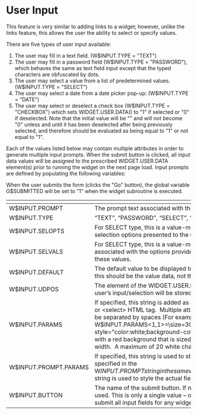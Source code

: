 # User Input

<PageHeader />

This feature is very similar to adding links to a widget; however, unlike the links feature, this allows the user the ability to select or specify values.

There are five types of user input available:

1. The user may fill in a text field. (W$INPUT.TYPE = "TEXT")
2. The user may fill in a password field (W$INPUT.TYPE = "PASSWORD"), which behaves the same as text field input except that the typed characters are obfuscated by dots.
3. The user may select a value from a list of predetermined values. (W$INPUT.TYPE = "SELECT")
4. The user may select a date from a date picker pop-up: (W$INPUT.TYPE = “DATE”)
5. The user may select or deselect a check box (W$INPUT.TYPE = "CHECKBOX") which sets WIDGET.USER.DATA() to "1" if selected or "0" if deselected. Note that the initial value will be "" and will not become "0" unless and until it has been deselected after being previously selected, and therefore should be evaluated as being equal to "1" or not equal to "1".


Each of the values listed below may contain multiple attributes in order to generate multiple input prompts. When the submit button is clicked, all input data values will be assigned to the prescribed WIDGET.USER.DATA element(s) prior to running the widget on the next page load. Input prompts are defined by populating the following variables:

When the user submits the form (clicks the "Go" button), the global variable G$SUBMITTED will be set to "1" when the widget subroutine is executed.


| <!----> | <!----> |
| --- | --- |
| W$INPUT.PROMPT<br> | The prompt text associated with this input<br> |
| W$INPUT.TYPE<br> | “TEXT”, “PASSWORD”, “SELECT”, “DATE” or “CHECKBOX”<br> |
| W$INPUT.SELOPTS<br> | For SELECT type, this is a value-mark-delimited list of selection options presented to the user in a drop-down list.<br> |
| W$INPUT.SELVALS<br> | For SELECT type, this is a value-mark-delimited list of values associated with the options provided. The user does not see these values.<br> |
| W$INPUT.DEFAULT<br> | The default value to be displayed to the user. For SELECT type, this should be the value data, not the option text.<br> |
| W$INPUT.UDPOS<br> | The element of the WIDGET.USER.DATA array in which the user’s input/selection will be stored.<br> |
| W$INPUT.PARAMS<br> | If specified, this string is added as an attribute to the &lt;input&gt; or &lt;select&gt; HTML tag.  Multiple attributes for a single tag must be separated by spaces (For example: W$INPUT.PARAMS&lt;1,1&gt;=\size=30 maxlength=20 style="color:white;background-color:red"\) creates a text box with a red background that is sized at 30% of the available width.  A maximum of 20 white characters are allowed.<br> |
| W$INPUT.PROMPT.PARAMS<br> | If specified, this string is used to style the prompt text specified in the W$INPUT.PROMPT string in the same way that the W$INPUT.PARAMS string is used to style the actual field itself.<br> |
| W$INPUT.BUTTON<br> | The name of the submit button. If not specified, "Go" will be used. This is only a single value – only one button is present to submit all input fields for any widget.<br> |


